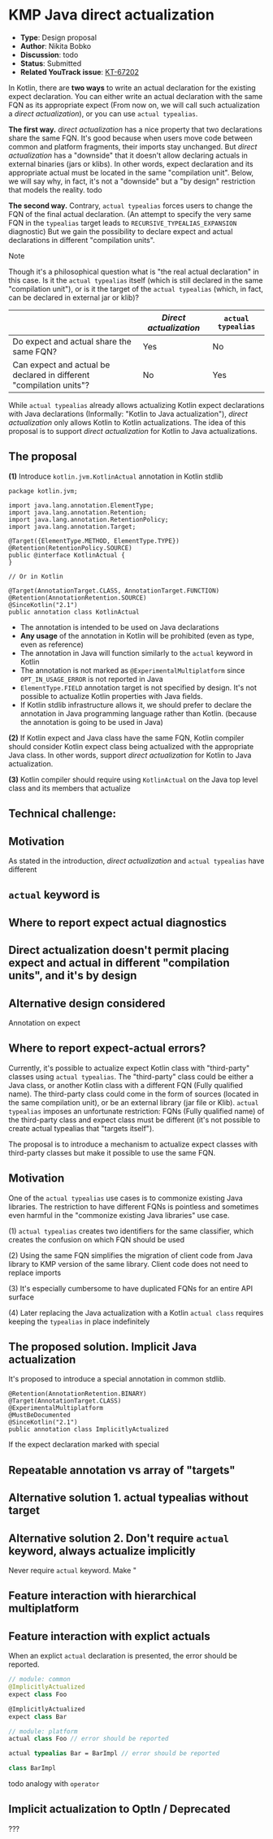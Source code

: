 # KMP Java direct actualization

* **Type**: Design proposal
* **Author**: Nikita Bobko
* **Discussion**: todo
* **Status**: Submitted
* **Related YouTrack issue**: [KT-67202](https://youtrack.jetbrains.com/issue/KT-67202)

In Kotlin, there are **two ways** to write an actual declaration for the existing expect declaration.
You can either write an actual declaration with the same FQN as its appropriate expect (From now on, we will call such actualization a _direct actualization_),
or you can use `actual typealias`.

**The first way.**
_direct actualization_ has a nice property that two declarations share the same FQN.
It's good because when users move code between common and platform fragments, their imports stay unchanged.
But _direct actualization_ has a "downside" that it doesn't allow declaring actuals in external binaries (jars or klibs).
In other words, expect declaration and its appropriate actual must be located in the same "compilation unit".
Below, we will say why, in fact, it's not a "downside" but a "by design" restriction that models the reality. todo

**The second way.**
Contrary, `actual typealias` forces users to change the FQN of the final actual declaration.
(An attempt to specify the very same FQN in the `typealias` target leads to `RECURSIVE_TYPEALIAS_EXPANSION` diagnostic)
But we gain the possibility to declare expect and actual declarations in different "compilation units".

> [!NOTE]
> Though it's a philosophical question what is "the real actual declaration" in this case.
> Is it the `actual typealias` itself (which is still declared in the same "compilation unit"), or is it the target of the `actual typealias` (which, in fact, can be declared in external jar or klib)?

|                                                                     | _Direct actualization_ | `actual typealias` |
| ------------------------------------------------------------------- | ---------------------- | ------------------ |
| Do expect and actual share the same FQN?                            | Yes                    | No                 |
| Can expect and actual be declared in different "compilation units"? | No                     | Yes                |

While `actual typealias` already allows actualizing Kotlin expect declarations with Java declarations (Informally: "Kotlin to Java actualization"), _direct actualization_ only allows Kotlin to Kotlin actualizations.
The idea of this proposal is to support _direct actualization_ for Kotlin to Java actualizations.

## The proposal

**(1)** Introduce `kotlin.jvm.KotlinActual` annotation in Kotlin stdlib
```
package kotlin.jvm;

import java.lang.annotation.ElementType;
import java.lang.annotation.Retention;
import java.lang.annotation.RetentionPolicy;
import java.lang.annotation.Target;

@Target({ElementType.METHOD, ElementType.TYPE})
@Retention(RetentionPolicy.SOURCE)
public @interface KotlinActual {
}

// Or in Kotlin

@Target(AnnotationTarget.CLASS, AnnotationTarget.FUNCTION)
@Retention(AnnotationRetention.SOURCE)
@SinceKotlin("2.1")
public annotation class KotlinActual
```

- The annotation is intended to be used on Java declarations
- **Any usage** of the annotation in Kotlin will be prohibited (even as type, even as reference)
- The annotation in Java will function similarly to the `actual` keyword in Kotlin
- The annotation is not marked as `@ExperimentalMultiplatform` since `OPT_IN_USAGE_ERROR` is not reported in Java
- `ElementType.FIELD` annotation target is not specified by design. It's not possible to actualize Kotlin properties with Java fields.
- If Kotlin stdlib infrastructure allows it, we should prefer to declare the annotation in Java programming language rather than Kotlin. (because the annotation is going to be used in Java)

**(2)** If Kotlin expect and Java class have the same FQN, Kotlin compiler should consider Kotlin expect class being actualized with the appropriate Java class.
In other words, support _direct actualization_ for Kotlin to Java actualization.

**(3)** Kotlin compiler should require using `KotlinActual` on the Java top level class and its members that actualize

## Technical challenge:


## Motivation

As stated in the introduction, _direct actualization_ and `actual typealias` have different 

## `actual` keyword is 

## Where to report expect actual diagnostics

## Direct actualization doesn't permit placing expect and actual in different "compilation units", and it's by design

## Alternative design considered

Annotation on expect

















## Where to report expect-actual errors?


Currently, it's possible to actualize expect Kotlin class with "third-party" classes using `actual typealias`.
The "third-party" class could be either a Java class, or another Kotlin class with a different FQN (Fully qualified name).
The third-party class could come in the form of sources (located in the same compilation unit), or be an external library (jar file or Klib).
`actual typealias` imposes an unfortunate restriction: FQNs (Fully qualified name) of the third-party class and expect class must be different (it's not possible to create actual typealias that "targets itself").

The proposal is to introduce a mechanism to actualize expect classes with third-party classes but make it possible to use the same FQN.

## Motivation

One of the `actual typealias` use cases is to commonize existing Java libraries.
The restriction to have different FQNs is pointless and sometimes even harmful in the "commonize existing Java libraries" use case.

(1) `actual typealias` creates two identifiers for the same classifier, which creates the confusion on which FQN should be used

(2) Using the same FQN simplifies the migration of client code from Java library to KMP version of the same library.
Client code does not need to replace imports

(3) It's especially cumbersome to have duplicated FQNs for an entire API surface

(4) Later replacing the Java actualization with a Kotlin `actual class` requires keeping the `typealias` in place indefinitely

## The proposed solution. Implicit Java actualization

It's proposed to introduce a special annotation in common stdlib.
```
@Retention(AnnotationRetention.BINARY)
@Target(AnnotationTarget.CLASS)
@ExperimentalMultiplatform
@MustBeDocumented
@SinceKotlin("2.1")
public annotation class ImplicitlyActualized
```


If the expect declaration marked with special 

## Repeatable annotation vs array of "targets"

## Alternative solution 1. actual typealias without target


## Alternative solution 2. Don't require `actual` keyword, always actualize implicitly

Never require `actual` keyword. Make "

## Feature interaction with hierarchical multiplatform

## Feature interaction with explict actuals

When an explict `actual` declaration is presented, the error should be reported.

```kotlin
// module: common
@ImplicitlyActualized
expect class Foo

@ImplicitlyActualized
expect class Bar

// module: platform
actual class Foo // error should be reported

actual typealias Bar = BarImpl // error should be reported

class BarImpl
```

todo analogy with `operator`

## Implicit actualization to OptIn / Deprecated

???
